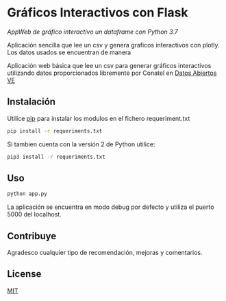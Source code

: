 # Gráficos Interactivos con Flask 

*AppWeb de gráfico interactivo un dataframe con Python 3.7*

Aplicación sencilla que lee un csv y genera graficos interactivos con plotly.
Los datos usados se encuentran de manera 

Aplicación web básica que lee un csv para generar gráficos interactivos utilizando datos proporcionados libremente por Conatel en [Datos Abiertos VE](http://datos.gob.ve/)

## Instalación

Utilice [pip](https://pip.pypa.io/en/stable/) para instalar los modulos en el fichero requeriment.txt

```bash
pip install -r requeriments.txt
```
Si tambien cuenta con la versión 2 de Python utilice:
```bash
pip3 install -r requeriments.txt
```

## Uso
```bash
python app.py
```
La aplicación se encuentra en modo debug por defecto y utiliza el puerto 5000 del localhost.

## Contribuye
Agradesco cualquier tipo de recomendación, mejoras y comentarios.

## License
[MIT](https://choosealicense.com/licenses/mit/)
